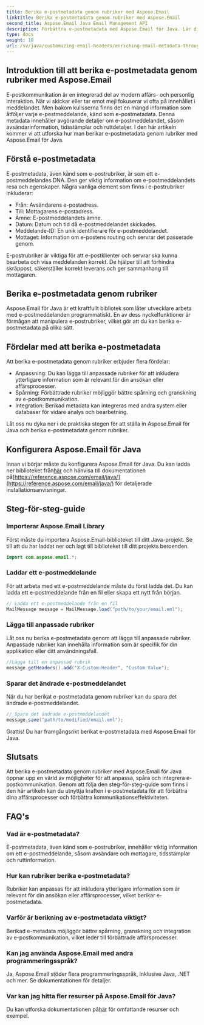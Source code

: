 ```yaml
---
title: Berika e-postmetadata genom rubriker med Aspose.Email
linktitle: Berika e-postmetadata genom rubriker med Aspose.Email
second_title: Aspose.Email Java Email Management API
description: Förbättra e-postmetadata med Aspose.Email för Java. Lär dig hur du berikar e-postrubriker för förbättrad spårning och anpassning med Aspose.Email.
type: docs
weight: 18
url: /sv/java/customizing-email-headers/enriching-email-metadata-through-headers/
---
```


## Introduktion till att berika e-postmetadata genom rubriker med Aspose.Email

E-postkommunikation är en integrerad del av modern affärs- och personlig interaktion. När vi skickar eller tar emot mejl fokuserar vi ofta på innehållet i meddelandet. Men bakom kulisserna finns det en mängd information som åtföljer varje e-postmeddelande, känd som e-postmetadata. Denna metadata innehåller avgörande detaljer om e-postmeddelandet, såsom avsändarinformation, tidsstämplar och ruttdetaljer. I den här artikeln kommer vi att utforska hur man berikar e-postmetadata genom rubriker med Aspose.Email för Java.

## Förstå e-postmetadata

E-postmetadata, även känd som e-postrubriker, är som ett e-postmeddelandes DNA. Den ger viktig information om e-postmeddelandets resa och egenskaper. Några vanliga element som finns i e-postrubriker inkluderar:

- Från: Avsändarens e-postadress.
- Till: Mottagarens e-postadress.
- Ämne: E-postmeddelandets ämne.
- Datum: Datum och tid då e-postmeddelandet skickades.
- Meddelande-ID: En unik identifierare för e-postmeddelandet.
- Mottaget: Information om e-postens routing och servrar det passerade genom.

E-postrubriker är viktiga för att e-postklienter och servrar ska kunna bearbeta och visa meddelanden korrekt. De hjälper till att förhindra skräppost, säkerställer korrekt leverans och ger sammanhang till mottagaren.

## Berika e-postmetadata genom rubriker

Aspose.Email för Java är ett kraftfullt bibliotek som låter utvecklare arbeta med e-postmeddelanden programmatiskt. En av dess nyckelfunktioner är förmågan att manipulera e-postrubriker, vilket gör att du kan berika e-postmetadata på olika sätt.

## Fördelar med att berika e-postmetadata

Att berika e-postmetadata genom rubriker erbjuder flera fördelar:

- Anpassning: Du kan lägga till anpassade rubriker för att inkludera ytterligare information som är relevant för din ansökan eller affärsprocesser.
- Spårning: Förbättrade rubriker möjliggör bättre spårning och granskning av e-postkommunikation.
- Integration: Berikad metadata kan integreras med andra system eller databaser för vidare analys och bearbetning.

Låt oss nu dyka ner i de praktiska stegen för att ställa in Aspose.Email för Java och berika e-postmetadata genom rubriker.

## Konfigurera Aspose.Email för Java

 Innan vi börjar måste du konfigurera Aspose.Email för Java. Du kan ladda ner biblioteket från[här](https://releases.aspose.com/email/java/) och hänvisa till dokumentationen på[https://reference.aspose.com/email/java/](https://reference.aspose.com/email/java/) för detaljerade installationsanvisningar.

## Steg-för-steg-guide

### Importerar Aspose.Email Library

Först måste du importera Aspose.Email-biblioteket till ditt Java-projekt. Se till att du har laddat ner och lagt till biblioteket till ditt projekts beroenden.

```java
import com.aspose.email.*;
```

### Laddar ett e-postmeddelande

För att arbeta med ett e-postmeddelande måste du först ladda det. Du kan ladda ett e-postmeddelande från en fil eller skapa ett nytt från början.

```java
// Ladda ett e-postmeddelande från en fil
MailMessage message = MailMessage.load("path/to/your/email.eml");
```

### Lägga till anpassade rubriker

Låt oss nu berika e-postmetadata genom att lägga till anpassade rubriker. Anpassade rubriker kan innehålla information som är specifik för din applikation eller ditt användningsfall.

```java
//Lägga till en anpassad rubrik
message.getHeaders().add("X-Custom-Header", "Custom Value");
```

### Sparar det ändrade e-postmeddelandet

När du har berikat e-postmetadata genom rubriker kan du spara det ändrade e-postmeddelandet.

```java
// Spara det ändrade e-postmeddelandet
message.save("path/to/modified/email.eml");
```

Grattis! Du har framgångsrikt berikat e-postmetadata med Aspose.Email för Java.

## Slutsats

Att berika e-postmetadata genom rubriker med Aspose.Email för Java öppnar upp en värld av möjligheter för att anpassa, spåra och integrera e-postkommunikation. Genom att följa den steg-för-steg-guide som finns i den här artikeln kan du utnyttja kraften i e-postmetadata för att förbättra dina affärsprocesser och förbättra kommunikationseffektiviteten.

## FAQ's

### Vad är e-postmetadata?

E-postmetadata, även känd som e-postrubriker, innehåller viktig information om ett e-postmeddelande, såsom avsändare och mottagare, tidsstämplar och ruttinformation.

### Hur kan rubriker berika e-postmetadata?

Rubriker kan anpassas för att inkludera ytterligare information som är relevant för din ansökan eller affärsprocesser, vilket berikar e-postmetadata.

### Varför är berikning av e-postmetadata viktigt?

Berikad e-metadata möjliggör bättre spårning, granskning och integration av e-postkommunikation, vilket leder till förbättrade affärsprocesser.

### Kan jag använda Aspose.Email med andra programmeringsspråk?

Ja, Aspose.Email stöder flera programmeringsspråk, inklusive Java, .NET och mer. Se dokumentationen för detaljer.

### Var kan jag hitta fler resurser på Aspose.Email för Java?

 Du kan utforska dokumentationen på[här](https://reference.aspose.com/email/java/) för omfattande resurser och exempel.